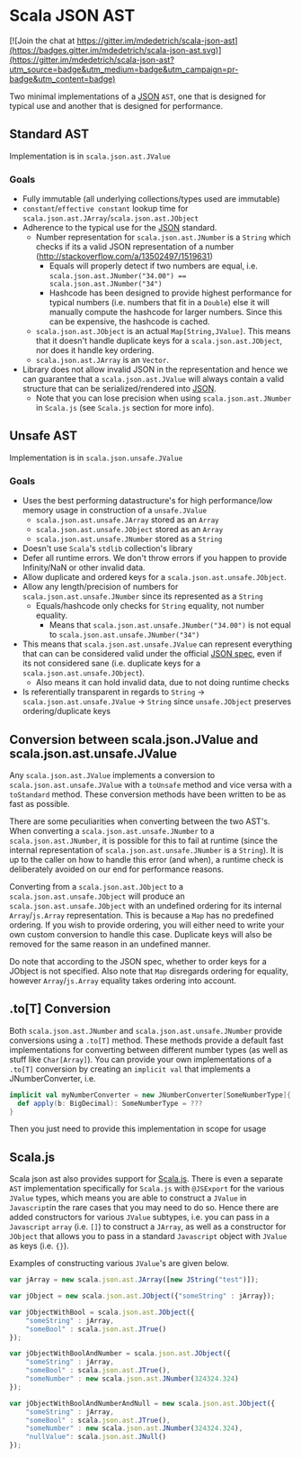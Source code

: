 # Scala JSON AST

[![Join the chat at https://gitter.im/mdedetrich/scala-json-ast](https://badges.gitter.im/mdedetrich/scala-json-ast.svg)](https://gitter.im/mdedetrich/scala-json-ast?utm_source=badge&utm_medium=badge&utm_campaign=pr-badge&utm_content=badge)

Two minimal implementations of a [JSON](https://en.wikipedia.org/wiki/JSON) `AST`, one that is designed for
typical use and another that is designed for performance.

## Standard AST
Implementation is in `scala.json.ast.JValue`

### Goals
- Fully immutable (all underlying collections/types used are immutable)
- `constant`/`effective constant` lookup time for `scala.json.ast.JArray`/`scala.json.ast.JObject`
- Adherence to the typical use for the [JSON](https://en.wikipedia.org/wiki/JSON) standard.
    - Number representation for `scala.json.ast.JNumber` is a `String` which checks if its a valid JSON representation
      of a number (http://stackoverflow.com/a/13502497/1519631)
      - Equals will properly detect if two numbers are equal, i.e. `scala.json.ast.JNumber("34.00") == scala.json.ast.JNumber("34")`
      - Hashcode has been designed to provide highest performance for typical numbers (i.e. numbers that fit in
      a `Double`) else it will manually compute the hashcode for larger numbers. Since this can be expensive, the
      hashcode is cached.
    - `scala.json.ast.JObject` is an actual `Map[String,JValue]`. This means that it doesn't handle duplicate keys for a `scala.json.ast.JObject`,
    nor does it handle key ordering.
    - `scala.json.ast.JArray` is an `Vector`.
- Library does not allow invalid JSON in the representation and hence we can guarantee that a `scala.json.ast.JValue` will 
always contain a valid structure that can be serialized/rendered into [JSON](https://en.wikipedia.org/wiki/JSON). 
  - Note that you can lose precision when using `scala.json.ast.JNumber` in `Scala.js` (see `Scala.js` 
section for more info).

## Unsafe AST
Implementation is in `scala.json.unsafe.JValue`

### Goals
- Uses the best performing datastructure's for high performance/low memory usage in construction of a `unsafe.JValue`
    - `scala.json.ast.unsafe.JArray` stored as an `Array`
    - `scala.json.ast.unsafe.JObject` stored as an `Array`
    - `scala.json.ast.unsafe.JNumber` stored as a `String`
- Doesn't use `Scala`'s `stdlib` collection's library
- Defer all runtime errors. We don't throw errors if you happen to provide Infinity/NaN or other invalid data.
- Allow duplicate and ordered keys for a `scala.json.ast.unsafe.JObject`.
- Allow any length/precision of numbers for `scala.json.ast.unsafe.JNumber` since its represented as a `String`
  - Equals/hashcode only checks for `String` equality, not number equality.
    - Means that `scala.json.ast.unsafe.JNumber("34.00")` is not equal to `scala.json.ast.unsafe.JNumber("34")`
- This means that `scala.json.ast.unsafe.JValue` can represent everything that can
can be considered valid under the official [JSON spec](https://www.ietf.org/rfc/rfc4627.txt), even if its not considered sane (i.e.
duplicate keys for a `scala.json.ast.unsafe.JObject`).
  - Also means it can hold invalid data, due to not doing runtime checks
- Is referentially transparent in regards to `String` -> `scala.json.ast.unsafe.JValue` -> `String` since `unsafe.JObject` 
  preserves ordering/duplicate keys

## Conversion between scala.json.JValue and scala.json.ast.unsafe.JValue

Any `scala.json.ast.JValue` implements a conversion to `scala.json.ast.unsafe.JValue` with a `toUnsafe` method and vice versa with a
`toStandard` method. These conversion methods have been written to be as fast as possible.

There are some peculiarities when converting between the two AST's. When converting a `scala.json.ast.unsafe.JNumber` to a 
`scala.json.ast.JNumber`, it is possible for this to fail at runtime (since the internal representation of 
`scala.json.ast.unsafe.JNumber` is a `String`). It is up to the caller on how to handle this error (and when), 
a runtime check is deliberately avoided on our end for performance reasons.

Converting from a `scala.json.ast.JObject` to a `scala.json.ast.unsafe.JObject` will produce 
an `scala.json.ast.unsafe.JObject` with an undefined ordering for its internal `Array`/`js.Array` representation.
This is because a `Map` has no predefined ordering. If you wish to provide ordering, you will either need
to write your own custom conversion to handle this case. Duplicate keys will also be removed for the same reason
in an undefined manner.

Do note that according to the JSON spec, whether to order keys for a JObject is not specified. Also note that `Map` 
disregards ordering for equality, however `Array`/`js.Array` equality takes ordering into account.

## .to[T] Conversion

Both `scala.json.ast.JNumber` and `scala.json.ast.unsafe.JNumber` provide conversions using a `.to[T]` method. These methods 
provide a default fast implementations for converting between different number types (as well
as stuff like `Char[Array]`). You can provide your own implementations of a `.to[T]` 
conversion by creating an `implicit val` that implements a JNumberConverter, i.e.

```scala
implicit val myNumberConverter = new JNumberConverter[SomeNumberType]{
  def apply(b: BigDecimal): SomeNumberType = ???
}
```

Then you just need to provide this implementation in scope for usage

## Scala.js
Scala json ast also provides support for [Scala.js](https://github.com/scala-js/scala-js). 
There is even a separate `AST` implementation specifically for `Scala.js` with `@JSExport` for the various `JValue` types, 
which means you are able to construct a `JValue` in `Javascript`in the rare cases that you may need to do so. 
Hence there are added constructors for various `JValue` subtypes, i.e. you can pass in a `Javascript` `array` (i.e. `[]`) 
to construct a `JArray`, as well as a constructor for `JObject` that allows you to pass in a standard `Javascript` 
object with `JValue` as keys (i.e. `{}`).

Examples of constructing various `JValue`'s are given below.

```javascript
var jArray = new scala.json.ast.JArray([new JString("test")]);

var jObject = new scala.json.ast.JObject({"someString" : jArray});

var jObjectWithBool = scala.json.ast.JObject({
    "someString" : jArray,
    "someBool" : scala.json.ast.JTrue()
});

var jObjectWithBoolAndNumber = scala.json.ast.JObject({
    "someString" : jArray,
    "someBool" : scala.json.ast.JTrue(),
    "someNumber" : new scala.json.ast.JNumber(324324.324)
});

var jObjectWithBoolAndNumberAndNull = new scala.json.ast.JObject({
    "someString" : jArray,
    "someBool" : scala.json.ast.JTrue(),
    "someNumber" : new scala.json.ast.JNumber(324324.324),
    "nullValue": scala.json.ast.JNull()
});
```
